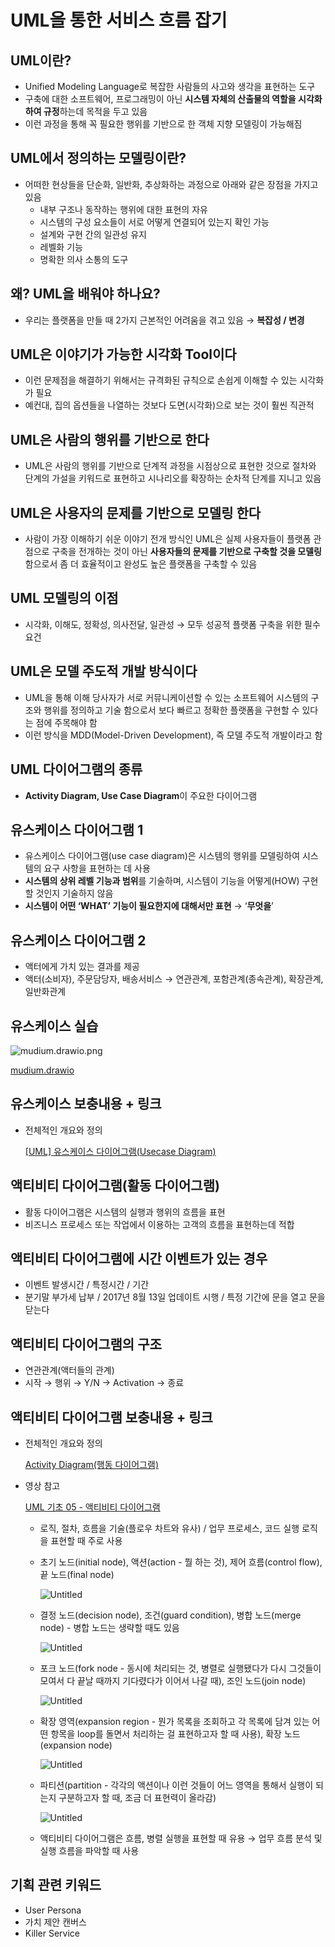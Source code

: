 # UML을 통한 서비스 흐름 잡기

## UML이란?

- Unified Modeling Language로 복잡한 사람들의 사고와 생각을 표현하는 도구
- 구축에 대한 소프트웨어, 프로그래밍이 아닌 **시스템 자체의 산출물의 역할을 시각화하여 규정**하는데 목적을 두고 있음
- 이런 과정을 통해 꼭 필요한 행위를 기반으로 한 객체 지향 모델링이 가능해짐

## UML에서 정의하는 모델링이란?

- 어떠한 현상들을 단순화, 일반화, 추상화하는 과정으로 아래와 같은 장점을 가지고 있음
    - 내부 구조나 동작하는 행위에 대한 표현의 자유
    - 시스템의 구성 요소들이 서로 어떻게 연결되어 있는지 확인 가능
    - 설계와 구현 간의 일관성 유지
    - 레벨화 기능
    - 명확한 의사 소통의 도구
    

## 왜? UML을 배워야 하나요?

- 우리는 플랫폼을 만들 때 2가지 근본적인 어려움을 겪고 있음 → **복잡성 / 변경**

## UML은 이야기가 가능한 시각화 Tool이다

- 이런 문제점을 해결하기 위해서는 규격화된 규칙으로 손쉽게 이해할 수 있는 시각화가 필요
- 예컨대, 집의 옵션들을 나열하는 것보다 도면(시각화)으로 보는 것이 훨씬 직관적

## UML은 사람의 행위를 기반으로 한다

- UML은 사람의 행위를 기반으로 단계적 과정을 시점상으로 표현한 것으로 절차와 단계의 가설을 키워드로 표현하고 시나리오를 확장하는 순차적 단계를 지니고 있음

## UML은 사용자의 문제를 기반으로 모델링 한다

- 사람이 가장 이해하기 쉬운 이야기 전개 방식인 UML은 실제 사용자들이 플랫폼 관점으로 구축을 전개하는 것이 아닌 **사용자들의 문제를 기반으로 구축할 것을 모델링** 함으로서 좀 더 효율적이고 완성도 높은 플랫폼을 구축할 수 있음

## UML 모델링의 이점

- 시각화, 이해도, 정확성, 의사전달, 일관성 → 모두 성공적 플랫폼 구축을 위한 필수 요건

## UML은 모델 주도적 개발 방식이다

- UML을 통해 이해 당사자가 서로 커뮤니케이션할 수 있는 소프트웨어 시스템의 구조와 행위를 정의하고 기술 함으로서 보다 빠르고 정확한 플랫폼을 구현할 수 있다는 점에 주목해야 함
- 이런 방식을 MDD(Model-Driven Development), 즉 모델 주도적 개발이라고 함

## UML 다이어그램의 종류

- **Activity Diagram, Use Case Diagram**이 주요한 다이어그램

## 유스케이스 다이어그램 1

- 유스케이스 다이어그램(use case diagram)은 시스템의 행위를 모델링하여 시스템의 요구 사항을 표현하는 데 사용
- **시스템의 상위 레벨 기능과 범위**를 기술하며, 시스템이 기능을 어떻게(HOW) 구현할 것인지 기술하지 않음
- **시스템이 어떤 ‘WHAT’ 기능이 필요한지에 대해서만 표현** → ‘**무엇을**’

## 유스케이스 다이어그램 2

- 액터에게 가치 있는 결과를 제공
- 액터(소비자), 주문담당자, 배송서비스 → 연관관계, 포함관계(종속관계), 확장관계, 일반화관계

## 유스케이스 실습

![mudium.drawio.png](../assets/93b4a7509bf8.png)

[mudium.drawio](../assets/mudium.drawio)

## 유스케이스 보충내용 + 링크

- 전체적인 개요와 정의
    
    [[UML] 유스케이스 다이어그램(Usecase Diagram)](https://narup.tistory.com/70)
    

## 액티비티 다이어그램(활동 다이어그램)

- 활동 다이어그램은 시스템의 실행과 행위의 흐름을 표현
- 비즈니스 프로세스 또는 작업에서 이용하는 고객의 흐름을 표현하는데 적합

## 액티비티 다이어그램에 시간 이벤트가 있는 경우

- 이벤트 발생시간 / 특정시간 / 기간
- 분기말 부가세 납부 / 2017년 8월 13일 업데이트 시행 / 특정 기간에 문을 열고 문을 닫는다

## 액티비티 다이어그램의 구조

- 연관관계(액터들의 관계)
- 시작 → 행위 → Y/N → Activation → 종료

## 액티비티 다이어그램 보충내용 + 링크

- 전체적인 개요와 정의
    
    [Activity Diagram(행동 다이어그램)](https://blog.naver.com/bou_ti_que/223058370958)
    

- 영상 참고
    
    [UML 기초 05 - 액티비티 다이어그램](https://youtu.be/oLhlWX8Don4)
    
    - 로직, 절차, 흐름을 기술(플로우 차트와 유사) / 업무 프로세스, 코드 실행 로직을 표현할 때 주로 사용
    - 초기 노드(initial node), 액션(action - 뭘 하는 것), 제어 흐름(control flow), 끝 노드(final node)
        
        ![Untitled](../assets/a3e59bc890ee.png)
        
    - 결정 노드(decision node), 조건(guard condition), 병합 노드(merge node) - 병합 노드는 생략할 때도 있음
        
        ![Untitled](../assets/a2c98040e053.png)
        
    - 포크 노드(fork node - 동시에 처리되는 것, 병렬로 실행됐다가 다시 그것들이 모여서 다 끝날 때까지 기다렸다가 이어서 나갈 때), 조인 노드(join node)
        
        ![Untitled](../assets/8e2dc5e8a098.png)
        
    - 확장 영역(expansion region - 뭔가 목록을 조회하고 각 목록에 담겨 있는 어떤 항목을 loop를 돌면서 처리하는 걸 표현하고자 할 때 사용), 확장 노드(expansion node)
        
        ![Untitled](../assets/b1b402e3f27d.png)
        
    - 파티션(partition - 각각의 액션이나 이런 것들이 어느 영역을 통해서 실행이 되는지 구분하고자 할 때, 조금 더 표현력이 올라감)
        
        ![Untitled](../assets/860941ddb0b8.png)
        
    - 액티비티 다이어그램은 흐름, 병렬 실행을 표현할 때 유용 → 업무 흐름 분석 및 실행 흐름을 파악할 때 사용

## 기획 관련 키워드

- User Persona
- 가치 제안 캔버스
- Killer Service
